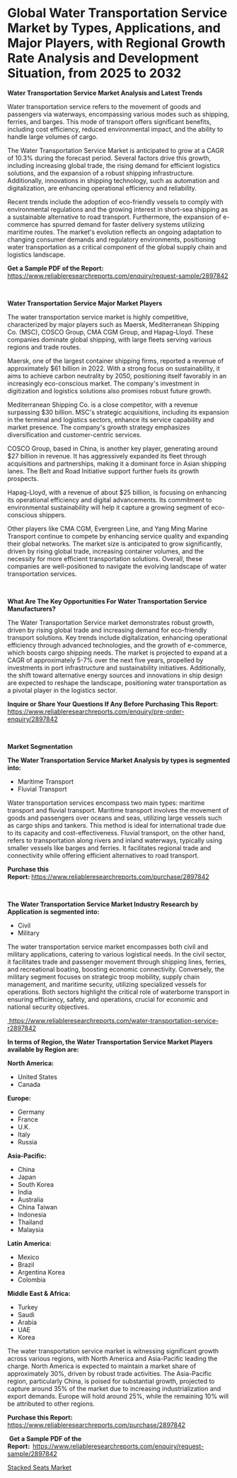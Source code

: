 <p><h1>Global Water Transportation Service Market by Types, Applications, and Major Players, with Regional Growth Rate Analysis and Development Situation, from 2025 to 2032</h1></p><p><strong>Water Transportation Service Market Analysis and Latest Trends</strong></p>
<p><p>Water transportation service refers to the movement of goods and passengers via waterways, encompassing various modes such as shipping, ferries, and barges. This mode of transport offers significant benefits, including cost efficiency, reduced environmental impact, and the ability to handle large volumes of cargo.</p><p>The Water Transportation Service Market is anticipated to grow at a CAGR of 10.3% during the forecast period. Several factors drive this growth, including increasing global trade, the rising demand for efficient logistics solutions, and the expansion of a robust shipping infrastructure. Additionally, innovations in shipping technology, such as automation and digitalization, are enhancing operational efficiency and reliability.</p><p>Recent trends include the adoption of eco-friendly vessels to comply with environmental regulations and the growing interest in short-sea shipping as a sustainable alternative to road transport. Furthermore, the expansion of e-commerce has spurred demand for faster delivery systems utilizing maritime routes. The market's evolution reflects an ongoing adaptation to changing consumer demands and regulatory environments, positioning water transportation as a critical component of the global supply chain and logistics landscape.</p></p>
<p><strong>Get a Sample PDF of the Report:&nbsp;</strong> <a href="https://www.reliableresearchreports.com/enquiry/request-sample/2897842?utm_campaign=2756&utm_medium=2&utm_source=Github&utm_content=ia&utm_term=15032025&utm_id=water-transportation-service">https://www.reliableresearchreports.com/enquiry/request-sample/2897842</a></p>
<p>&nbsp;</p>
<p><strong>Water Transportation Service Major Market Players</strong></p>
<p><p>The water transportation service market is highly competitive, characterized by major players such as Maersk, Mediterranean Shipping Co. (MSC), COSCO Group, CMA CGM Group, and Hapag-Lloyd. These companies dominate global shipping, with large fleets serving various regions and trade routes.</p><p>Maersk, one of the largest container shipping firms, reported a revenue of approximately $61 billion in 2022. With a strong focus on sustainability, it aims to achieve carbon neutrality by 2050, positioning itself favorably in an increasingly eco-conscious market. The company's investment in digitization and logistics solutions also promises robust future growth.</p><p>Mediterranean Shipping Co. is a close competitor, with a revenue surpassing $30 billion. MSC's strategic acquisitions, including its expansion in the terminal and logistics sectors, enhance its service capability and market presence. The company's growth strategy emphasizes diversification and customer-centric services.</p><p>COSCO Group, based in China, is another key player, generating around $27 billion in revenue. It has aggressively expanded its fleet through acquisitions and partnerships, making it a dominant force in Asian shipping lanes. The Belt and Road Initiative support further fuels its growth prospects.</p><p>Hapag-Lloyd, with a revenue of about $25 billion, is focusing on enhancing its operational efficiency and digital advancements. Its commitment to environmental sustainability will help it capture a growing segment of eco-conscious shippers.</p><p>Other players like CMA CGM, Evergreen Line, and Yang Ming Marine Transport continue to compete by enhancing service quality and expanding their global networks. The market size is anticipated to grow significantly, driven by rising global trade, increasing container volumes, and the necessity for more efficient transportation solutions. Overall, these companies are well-positioned to navigate the evolving landscape of water transportation services.</p></p>
<p>&nbsp;</p>
<p><strong>What Are The Key Opportunities For Water Transportation Service Manufacturers?</strong></p>
<p><p>The Water Transportation Service market demonstrates robust growth, driven by rising global trade and increasing demand for eco-friendly transport solutions. Key trends include digitalization, enhancing operational efficiency through advanced technologies, and the growth of e-commerce, which boosts cargo shipping needs. The market is projected to expand at a CAGR of approximately 5-7% over the next five years, propelled by investments in port infrastructure and sustainability initiatives. Additionally, the shift toward alternative energy sources and innovations in ship design are expected to reshape the landscape, positioning water transportation as a pivotal player in the logistics sector.</p></p>
<p><strong>Inquire or Share Your Questions If Any Before Purchasing This Report:</strong> <a href="https://www.reliableresearchreports.com/enquiry/pre-order-enquiry/2897842?utm_campaign=2756&utm_medium=2&utm_source=Github&utm_content=ia&utm_term=15032025&utm_id=water-transportation-service">https://www.reliableresearchreports.com/enquiry/pre-order-enquiry/2897842</a></p>
<p>&nbsp;</p>
<p><strong>Market Segmentation</strong></p>
<p><strong>The Water Transportation Service Market Analysis by types is segmented into:</strong></p>
<p><ul><li>Maritime Transport</li><li>Fluvial Transport</li></ul></p>
<p><p>Water transportation services encompass two main types: maritime transport and fluvial transport. Maritime transport involves the movement of goods and passengers over oceans and seas, utilizing large vessels such as cargo ships and tankers. This method is ideal for international trade due to its capacity and cost-effectiveness. Fluvial transport, on the other hand, refers to transportation along rivers and inland waterways, typically using smaller vessels like barges and ferries. It facilitates regional trade and connectivity while offering efficient alternatives to road transport.</p></p>
<p><strong>Purchase this Report:&nbsp;</strong><a href="https://www.reliableresearchreports.com/purchase/2897842?utm_campaign=2756&utm_medium=2&utm_source=Github&utm_content=ia&utm_term=15032025&utm_id=water-transportation-service">https://www.reliableresearchreports.com/purchase/2897842</a></p>
<p>&nbsp;</p>
<p><strong>The Water Transportation Service Market Industry Research by Application is segmented into:</strong></p>
<p><ul><li>Civil</li><li>Military</li></ul></p>
<p><p>The water transportation service market encompasses both civil and military applications, catering to various logistical needs. In the civil sector, it facilitates trade and passenger movement through shipping lines, ferries, and recreational boating, boosting economic connectivity. Conversely, the military segment focuses on strategic troop mobility, supply chain management, and maritime security, utilizing specialized vessels for operations. Both sectors highlight the critical role of waterborne transport in ensuring efficiency, safety, and operations, crucial for economic and national security objectives.</p></p>
<p><a href="https://www.reliableresearchreports.com/water-transportation-service-r2897842?utm_campaign=2756&utm_medium=2&utm_source=Github&utm_content=ia&utm_term=15032025&utm_id=water-transportation-service">&nbsp;https://www.reliableresearchreports.com/water-transportation-service-r2897842</a></p>
<p><strong>In terms of Region, the Water Transportation Service Market Players available by Region are:</strong></p>
<p>
    <p> <strong> North America: </strong>
        <ul>
            <li>United States</li>
            <li>Canada</li>
        </ul>
        </p> 
    <p> <strong> Europe: </strong>
        <ul>
            <li>Germany</li>
            <li>France</li>
            <li>U.K.</li>
            <li>Italy</li>
            <li>Russia</li>
        </ul>
        </p> 
    <p> <strong> Asia-Pacific: </strong>
        <ul>
            <li>China</li>
            <li>Japan</li>
            <li>South Korea</li>
            <li>India</li>
            <li>Australia</li>
            <li>China Taiwan</li>
            <li>Indonesia</li>
            <li>Thailand</li>
            <li>Malaysia</li>
        </ul>
        </p> 
    <p> <strong> Latin America: </strong>
        <ul>
            <li>Mexico</li>
            <li>Brazil</li>
            <li>Argentina Korea</li>
            <li>Colombia</li>
        </ul>
        </p> 
    <p> <strong> Middle East & Africa: </strong>
        <ul>
            <li>Turkey</li>
            <li>Saudi</li>
            <li>Arabia</li>
            <li>UAE</li>
            <li>Korea</li>
        </ul>
    </p>
    </p>
<p><p>The water transportation service market is witnessing significant growth across various regions, with North America and Asia-Pacific leading the charge. North America is expected to maintain a market share of approximately 30%, driven by robust trade activities. The Asia-Pacific region, particularly China, is poised for substantial growth, projected to capture around 35% of the market due to increasing industrialization and export demands. Europe will hold around 25%, while the remaining 10% will be attributed to other regions.</p></p>
<p><strong>Purchase this Report: </strong><a href="https://www.reliableresearchreports.com/purchase/2897842?utm_campaign=2756&utm_medium=2&utm_source=Github&utm_content=ia&utm_term=15032025&utm_id=water-transportation-service">https://www.reliableresearchreports.com/purchase/2897842</a></p>
<p>&nbsp;<strong>Get a Sample PDF of the Report:&nbsp;&nbsp;</strong><a href="https://www.reliableresearchreports.com/enquiry/request-sample/2897842?utm_campaign=2756&utm_medium=2&utm_source=Github&utm_content=ia&utm_term=15032025&utm_id=water-transportation-service">https://www.reliableresearchreports.com/enquiry/request-sample/2897842</a></p>
<p><strong></strong></p>
<p><p><a href="https://github.com/osbornrdaflalo/Market-Research-Report-List-1/blob/main/stacked-seats-market.md?utm_campaign=2756&utm_medium=2&utm_source=Github&utm_content=ia&utm_term=15032025&utm_id=water-transportation-service">Stacked Seats Market</a></p></p>